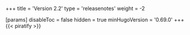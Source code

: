 +++
title = 'Version 2.2'
type = 'releasenotes'
weight = -2

[params]
  disableToc = false
  hidden = true
  minHugoVersion = '0.69.0'
+++
{{< piratify >}}

